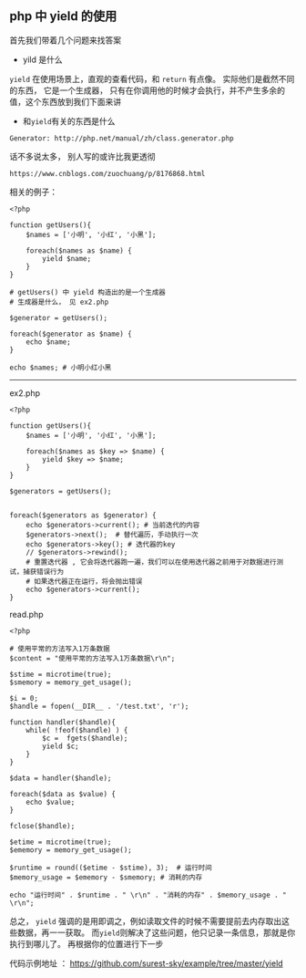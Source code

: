 ## php 中 yield 的使用

首先我们带着几个问题来找答案

- yild 是什么

`yield` 在使用场景上，直观的查看代码，和 `return` 有点像。 实际他们是截然不同的东西，
它是一个生成器， 只有在你调用他的时候才会执行，并不产生多余的值，这个东西放到我们下面来讲


- 和`yield`有关的东西是什么

`Generator: http://php.net/manual/zh/class.generator.php`

话不多说太多， 别人写的或许比我更透彻

`https://www.cnblogs.com/zuochuang/p/8176868.html`


相关的例子：

    <?php 

    function getUsers(){
        $names = ['小明', '小红', '小黑'];
        
        foreach($names as $name) {
            yield $name;
        }
    }

    # getUsers() 中 yield 构造出的是一个生成器
    # 生成器是什么， 见 ex2.php

    $generator = getUsers();

    foreach($generator as $name) {
        echo $name;
    }

    echo $names; # 小明小红小黑


------------------

ex2.php


    <?php 

    function getUsers(){
        $names = ['小明', '小红', '小黑'];
        
        foreach($names as $key => $name) {
            yield $key => $name;
        }
    }

    $generators = getUsers();


    foreach($generators as $generator) {
        echo $generators->current(); # 当前迭代的内容
        $generators->next();  # 替代遍历，手动执行一次
        echo $generators->key(); # 迭代器的key
        // $generators->rewind(); 
        # 重置迭代器 , 它会将迭代器跑一遍，我们可以在使用迭代器之前用于对数据进行测试，捕获错误行为
        # 如果迭代器正在运行，将会抛出错误
        echo $generators->current();
    }



read.php

    <?php

    # 使用平常的方法写入1万条数据
    $content = "使用平常的方法写入1万条数据\r\n";

    $stime = microtime(true);
    $smemory = memory_get_usage();

    $i = 0;
    $handle = fopen(__DIR__ . '/test.txt', 'r');

    function handler($handle){
        while( !feof($handle) ) {
            $c =  fgets($handle);
            yield $c;
        }
    }

    $data = handler($handle);

    foreach($data as $value) {
        echo $value;
    }

    fclose($handle);

    $etime = microtime(true);
    $ememory = memory_get_usage();

    $runtime = round(($etime - $stime), 3);  # 运行时间
    $memory_usage = $ememory - $smemory; # 消耗的内存

    echo "运行时间" . $runtime . " \r\n" . "消耗的内存" . $memory_usage . " \r\n";


总之， `yield` 强调的是用即调之，例如读取文件的时候不需要提前去内存取出这些数据，再一一获取。 而`yield`则解决了这些问题，他只记录一条信息，那就是你执行到哪儿了。 再根据你的位置进行下一步


代码示例地址 ： https://github.com/surest-sky/example/tree/master/yield